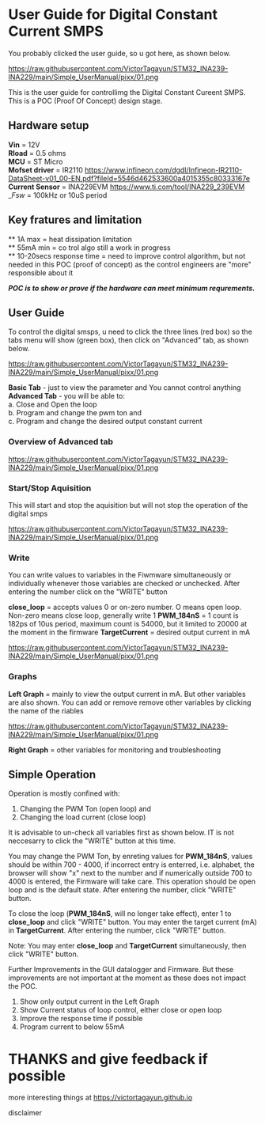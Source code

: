 # User Guide for Digital Constant Current SMPS 

You probably clicked the user guide, so u got here, as shown below.

https://raw.githubusercontent.com/VictorTagayun/STM32_INA239-INA229/main/Simple_UserManual/pixx/01.png

This is the user guide for controllimg the Digital Constant Cureent SMPS.
This is a POC (Proof Of Concept) design stage.

 ## Hardware setup   
__Vin__ = 12V   
__Rload__ = 0.5 ohms   
__MCU__ = ST Micro   
__Mofset driver__ = IR2110 https://www.infineon.com/dgdl/Infineon-IR2110-DataSheet-v01_00-EN.pdf?fileId=5546d462533600a4015355c80333167e   
__Current Sensor__ = INA229EVM https://www.ti.com/tool/INA229_239EVM   
__Fsw_ = 100kHz or 10uS period


## Key fratures and limitation   
** 1A max = heat dissipation limitation   
** 55mA min = co trol algo still a work in progress   
** 10-20secs response time = need to improve control algorithm, but not needed in this POC (proof of concept) as the control engineers are "more" responsible about it

__*POC is to show or prove if the hardware can meet minimum requrements.*__

## User Guide

To control the digital smsps, u need to click the three lines (red box) so the tabs menu will show (green box), then click on "Advanced" tab, as shown below.

https://raw.githubusercontent.com/VictorTagayun/STM32_INA239-INA229/main/Simple_UserManual/pixx/01.png

__Basic Tab__ - just to view the parameter and You cannot control anything   
__Advanced Tab__ - you will be able to:   
a. Close and Open the loop   
b. Program and change the pwm ton and   
c. Program and change the desired output constant current  

### Overview of Advanced tab

https://raw.githubusercontent.com/VictorTagayun/STM32_INA239-INA229/main/Simple_UserManual/pixx/01.png

### Start/Stop Aquisition

This will start and stop the aquisition but will not stop the operation of the digital smps

https://raw.githubusercontent.com/VictorTagayun/STM32_INA239-INA229/main/Simple_UserManual/pixx/01.png

### Write

You can write values to variables in the Fiwmware simultaneously or individually whenever those variables are checked or unchecked. After entering the number click on the "WRITE" button

__close_loop__ = accepts values 0 or on-zero number. O means open loop. Non-zero means close loop, generally write 1
__PWM_184nS__ = 1 count is 182ps of 10us period, maximum count is 54000, but it limited to 20000 at the moment in the firmware
__TargetCurrent__ = desired output current in mA

https://raw.githubusercontent.com/VictorTagayun/STM32_INA239-INA229/main/Simple_UserManual/pixx/01.png

### Graphs

__Left Graph__ = mainly to view the output current in mA. But other variables are also shown. You can add or remove remove other variables by clicking the name of the riables

https://raw.githubusercontent.com/VictorTagayun/STM32_INA239-INA229/main/Simple_UserManual/pixx/01.png

__Right Graph__ = other variables for monitoring and troubleshooting

## Simple Operation

Operation is mostly confined with:  
1. Changing the PWM Ton (open loop) and 
2. Changing the load current (close loop)   

It is advisable to un-check all variables first as shown below. IT is not neccesarry to click the "WRITE" button at this time.

You may change the PWM Ton, by enreting values for __PWM_184nS__, values should be within 700 - 4000, if incorrect entry is enterred, i.e. alphabet, the browser will show "x" next to the number and if numerically outside 700 to 4000 is entered, the Firmware will take care. This operation should be open loop and is the default state. After entering the number, click "WRITE" button.

To close the loop (__PWM_184nS__, will no longer take effect), enter 1 to __close_loop__ and click "WRITE" button. You may enter the target current (mA) in __TargetCurrent__. After entering the number, click "WRITE" button.

Note: You may enter __close_loop__ and __TargetCurrent__ simultaneously, then click "WRITE" button.

Further Improvements in the GUI datalogger and Firmware. But these improvements are not important at the moment as these does not impact the POC.
1. Show only output current in the Left Graph
2. Show Current status of loop control, either close or open loop
3. Improve the response time if possible
4. Program current to below 55mA

# THANKS and give feedback if possible

more interesting things at https://victortagayun.github.io

disclaimer




